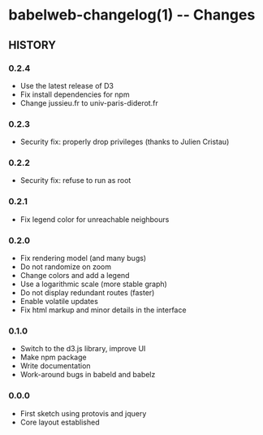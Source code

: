 babelweb-changelog(1) -- Changes
===========================

## HISTORY

### 0.2.4
* Use the latest release of D3
* Fix install dependencies for npm
* Change jussieu.fr to univ-paris-diderot.fr

### 0.2.3
* Security fix: properly drop privileges (thanks to Julien Cristau)

### 0.2.2
* Security fix: refuse to run as root

### 0.2.1
* Fix legend color for unreachable neighbours

### 0.2.0
* Fix rendering model (and many bugs)
* Do not randomize on zoom
* Change colors and add a legend
* Use a logarithmic scale (more stable graph)
* Do not display redundant routes (faster)
* Enable volatile updates
* Fix html markup and minor details in the interface

### 0.1.0
* Switch to the d3.js library, improve UI
* Make npm package
* Write documentation
* Work-around bugs in babeld and babelz

### 0.0.0
* First sketch using protovis and jquery
* Core layout established
